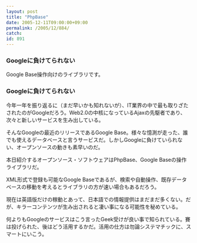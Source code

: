 ```yaml
---
layout: post
title: "PhpBase"
date: 2005-12-11T09:00:00+09:00
permalink: /2005/12/884/
catch: 
id: 891
---
```

### Googleに負けてられない
  
Google Base操作向けのライブラリです。  
<!--more-->  

### Googleに負けてられない
  

今年一年を振り返るに（まだ早いかも知れないが）、IT業界の中で最も取りざたされたのがGoogleだろう。Web2.0の中核になっているAjaxの先駆者であり、次々と新しいサービスを生み出している。

  

そんなGoogleの最近のリリースであるGoogle Base。様々な憶測が走った、誰でも使えるデータベースと言うサービスだ。しかしGoogleに負けていられない、オープンソースの動きも素早いのだ。

  

本日紹介するオープンソース・ソフトウェアはPhpBase、Google Baseの操作ライブラリだ。

  

XML形式で登録も可能なGoogle Baseであるが、検索や自動操作、既存データベースの移動を考えるとライブラリの方が速い場合もあるだろう。

  

現在は英語版だけの稼動とあって、日本語での情報提供はまだまだ多くない。だが、キラーコンテンツが生み出されると凄い事になる可能性を秘めている。

  

何よりもGoogleのサービスはこう言ったGeek受けが良い事で知られている。賽は投げられた、後はどう活用するかだ。活用の仕方は勿論システマチックに、スマートにいこう。

